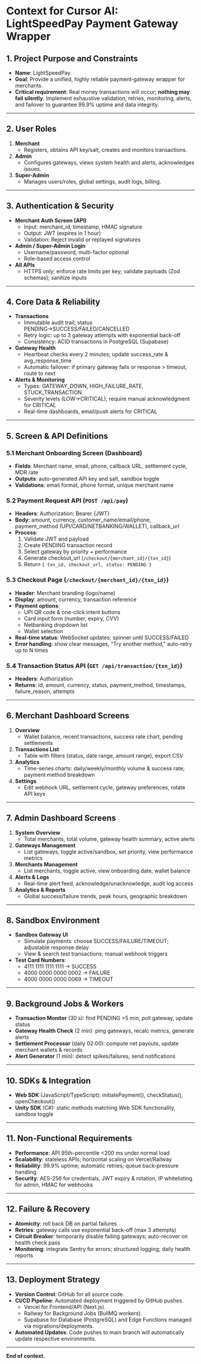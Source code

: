 # Context for Cursor AI: LightSpeedPay Payment Gateway Wrapper

## 1. Project Purpose and Constraints
- **Name**: LightSpeedPay
- **Goal**: Provide a unified, highly reliable payment‐gateway wrapper for merchants.  
- **Critical requirement**: Real money transactions will occur; **nothing may fail silently**. Implement exhaustive validation, retries, monitoring, alerts, and failover to guarantee 99.9% uptime and data integrity.

---

## 2. User Roles
1. **Merchant**  
   - Registers, obtains API key/salt, creates and monitors transactions.
2. **Admin**  
   - Configures gateways, views system health and alerts, acknowledges issues.
3. **Super-Admin**  
   - Manages users/roles, global settings, audit logs, billing.

---

## 3. Authentication & Security
- **Merchant Auth Screen (API)**  
  - Input: merchant_id, timestamp, HMAC signature  
  - Output: JWT (expires in 1 hour)  
  - Validation: Reject invalid or replayed signatures  
- **Admin / Super-Admin Login**  
  - Username/password, multi-factor optional  
  - Role-based access control  
- **All APIs**  
  - HTTPS only; enforce rate limits per key; validate payloads (Zod schemas); sanitize inputs  

---

## 4. Core Data & Reliability
- **Transactions**  
  - Immutable audit trail; status PENDING→SUCCESS/FAILED/CANCELLED  
  - Retry logic: up to 3 gateway attempts with exponential back-off  
  - Consistency: ACID transactions in PostgreSQL (Supabase)  
- **Gateway Health**  
  - Heartbeat checks every 2 minutes; update success_rate & avg_response_time  
  - Automatic failover: if primary gateway fails or response > timeout, route to next  
- **Alerts & Monitoring**  
  - Types: GATEWAY_DOWN, HIGH_FAILURE_RATE, STUCK_TRANSACTION  
  - Severity levels (LOW→CRITICAL); require manual acknowledgment for CRITICAL  
  - Real-time dashboards, email/push alerts for CRITICAL  

---

## 5. Screen & API Definitions

### 5.1 Merchant Onboarding Screen (Dashboard)
- **Fields**: Merchant name, email, phone, callback URL, settlement cycle, MDR rate  
- **Outputs**: auto-generated API key and salt, sandbox toggle  
- **Validations**: email format, phone format, unique merchant name  

### 5.2 Payment Request API (`POST /api/pay`)
- **Headers**: Authorization: Bearer {JWT}  
- **Body**: amount, currency, customer_name/email/phone, payment_method (UPI/CARD/NETBANKING/WALLET), callback_url  
- **Process**:
  1. Validate JWT and payload  
  2. Create PENDING transaction record  
  3. Select gateway by priority + performance  
  4. Generate checkout_url (`/checkout/{merchant_id}/{txn_id}`)  
  5. Return `{ txn_id, checkout_url, status: PENDING }`  

### 5.3 Checkout Page (`/checkout/{merchant_id}/{txn_id}`)
- **Header**: Merchant branding (logo/name)  
- **Display**: amount, currency, transaction reference  
- **Payment options**:
  - UPI QR code & one-click intent buttons  
  - Card input form (number, expiry, CVV)  
  - Netbanking dropdown list  
  - Wallet selection  
- **Real-time status**: WebSocket updates; spinner until SUCCESS/FAILED  
- **Error handling**: show clear messages, "Try another method," auto-retry up to N times  

### 5.4 Transaction Status API (`GET /api/transaction/{txn_id}`)
- **Headers**: Authorization  
- **Returns**: id, amount, currency, status, payment_method, timestamps, failure_reason, attempts  

---

## 6. Merchant Dashboard Screens
1. **Overview**  
   - Wallet balance, recent transactions, success rate chart, pending settlements  
2. **Transactions List**  
   - Table with filters (status, date range, amount range), export CSV  
3. **Analytics**  
   - Time-series charts: daily/weekly/monthly volume & success rate; payment method breakdown  
4. **Settings**  
   - Edit webhook URL, settlement cycle, gateway preferences, rotate API keys  

---

## 7. Admin Dashboard Screens
1. **System Overview**  
   - Total merchants, total volume, gateway health summary, active alerts  
2. **Gateways Management**  
   - List gateways, toggle active/sandbox, set priority, view performance metrics  
3. **Merchants Management**  
   - List merchants, toggle active, view onboarding date, wallet balance  
4. **Alerts & Logs**  
   - Real-time alert feed, acknowledge/unacknowledge, audit log access  
5. **Analytics & Reports**  
   - Global success/failure trends, peak hours, geographic breakdown  

---

## 8. Sandbox Environment
- **Sandbox Gateway UI**  
  - Simulate payments: choose SUCCESS/FAILURE/TIMEOUT; adjustable response delay  
  - View & search test transactions; manual webhook triggers  
- **Test Card Numbers**:
  - 4111 1111 1111 1111 → SUCCESS  
  - 4000 0000 0000 0002 → FAILURE  
  - 4000 0000 0000 0069 → TIMEOUT  

---

## 9. Background Jobs & Workers
- **Transaction Monitor** (30 s): find PENDING >5 min, poll gateway, update status  
- **Gateway Health Check** (2 min): ping gateways, recalc metrics, generate alerts  
- **Settlement Processor** (daily 02:00): compute net payouts, update merchant wallets & records  
- **Alert Generator** (1 min): detect spikes/failures, send notifications  

---

## 10. SDKs & Integration
- **Web SDK** (JavaScript/TypeScript): initiatePayment(), checkStatus(), openCheckout()  
- **Unity SDK** (C#): static methods matching Web SDK functionality, sandbox toggle  

---

## 11. Non-Functional Requirements
- **Performance**: API 95th-percentile <200 ms under normal load  
- **Scalability**: stateless APIs; horizontal scaling on Vercel/Railway  
- **Reliability**: 99.9% uptime; automatic retries; queue back-pressure handling  
- **Security**: AES-256 for credentials, JWT expiry & rotation, IP whitelisting for admin, HMAC for webhooks  

---

## 12. Failure & Recovery
- **Atomicity**: roll back DB on partial failures  
- **Retries**: gateway calls use exponential back-off (max 3 attempts)  
- **Circuit Breaker**: temporarily disable failing gateways; auto-recover on health check pass  
- **Monitoring**: integrate Sentry for errors; structured logging; daily health reports  

---

## 13. Deployment Strategy
- **Version Control**: GitHub for all source code.
- **CI/CD Pipeline**: Automated deployment triggered by GitHub pushes.
  - Vercel for Frontend/API (Next.js).
  - Railway for Background Jobs (BullMQ workers).
  - Supabase for Database (PostgreSQL) and Edge Functions managed via migrations/deployments.
- **Automated Updates**: Code pushes to main branch will automatically update respective environments.

---

**End of context.**
